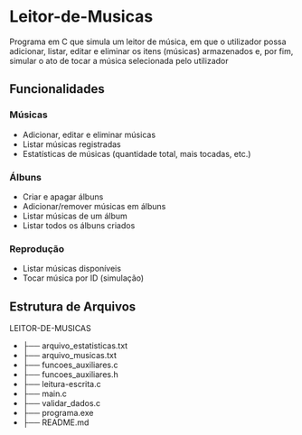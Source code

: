 # Leitor-de-Musicas
Programa em C que simula um leitor de música, em que o utilizador possa adicionar, listar, editar e eliminar os itens (músicas) armazenados e, por fim, simular o ato de tocar a música selecionada pelo utilizador

## Funcionalidades
### Músicas 
- Adicionar, editar e eliminar músicas
- Listar músicas registradas
- Estatísticas de músicas (quantidade total, mais tocadas, etc.)

### Álbuns
- Criar e apagar álbuns
- Adicionar/remover músicas em álbuns
- Listar músicas de um álbum
- Listar todos os álbuns criados

### Reprodução
- Listar músicas disponíveis
- Tocar música por ID (simulação)

## Estrutura de Arquivos
LEITOR-DE-MUSICAS
- ├── arquivo_estatisticas.txt      
- ├── arquivo_musicas.txt           
- ├── funcoes_auxiliares.c         
- ├── funcoes_auxiliares.h            
- ├── leitura-escrita.c              
- ├── main.c                        
- ├── validar_dados.c                 
- ├── programa.exe                    
- ├── README.md                       
